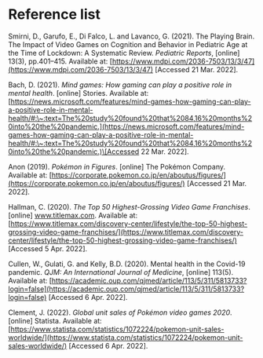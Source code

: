 # Reference list

Smirni, D., Garufo, E., Di Falco, L. and Lavanco, G. (2021). The Playing Brain. The Impact of Video Games on Cognition and Behavior in Pediatric Age at the Time of Lockdown: A Systematic Review. _Pediatric Reports_, \[online] 13(3), pp.401–415. Available at: [https://www.mdpi.com/2036-7503/13/3/47](https://www.mdpi.com/2036-7503/13/3/47) \[Accessed 21 Mar. 2022].



Bach, D. (2021). _Mind games: How gaming can play a positive role in mental health_. \[online] Stories. Available at:[https://news.microsoft.com/features/mind-games-how-gaming-can-play-a-positive-role-in-mental-health/#:\~:text=The%20study%20found%20that%2084,16%20months%20into%20the%20pandemic.](https://news.microsoft.com/features/mind-games-how-gaming-can-play-a-positive-role-in-mental-health/#:\~:text=The%20study%20found%20that%2084,16%20months%20into%20the%20pandemic.)\[Accessed 22 Mar. 2022].

Anon (2019). _Pokémon in Figures_. \[online] The Pokémon Company. Available at: [https://corporate.pokemon.co.jp/en/aboutus/figures/](https://corporate.pokemon.co.jp/en/aboutus/figures/) \[Accessed 21 Mar. 2022].



Hallman, C. (2020). _The Top 50 Highest-Grossing Video Game Franchises_. \[online] www.titlemax.com. Available at: [https://www.titlemax.com/discovery-center/lifestyle/the-top-50-highest-grossing-video-game-franchises/](https://www.titlemax.com/discovery-center/lifestyle/the-top-50-highest-grossing-video-game-franchises/) \[Accessed 5 Apr. 2022].



Cullen, W., Gulati, G. and Kelly, B.D. (2020). Mental health in the Covid-19 pandemic. _QJM: An International Journal of Medicine_, \[online] 113(5). Available at: [https://academic.oup.com/qjmed/article/113/5/311/5813733?login=false](https://academic.oup.com/qjmed/article/113/5/311/5813733?login=false) \[Accessed 6 Apr. 2022].



Clement, J. (2022). _Global unit sales of Pokémon video games 2020_. \[online] Statista. Available at: [https://www.statista.com/statistics/1072224/pokemon-unit-sales-worldwide/](https://www.statista.com/statistics/1072224/pokemon-unit-sales-worldwide/) \[Accessed 6 Apr. 2022].
